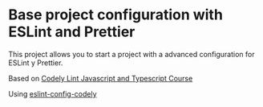 # Base project configuration with ESLint and Prettier

This project allows you to start a project with a advanced
configuration for ESLint y Prettier.

Based on [Codely Lint Javascript and Typescript Course](https://github.com/CodelyTV/linting-js-ts-course)

Using [eslint-config-codely](https://www.npmjs.com/package/eslint-config-codely)
